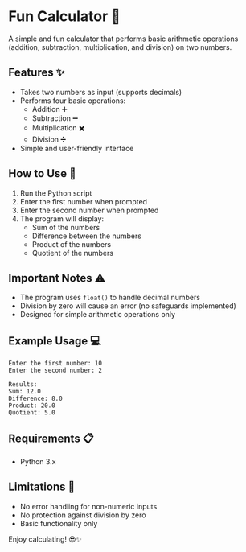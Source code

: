 # Fun Calculator 🎉

A simple and fun calculator that performs basic arithmetic operations (addition, subtraction, multiplication, and division) on two numbers.

## Features ✨
- Takes two numbers as input (supports decimals)
- Performs four basic operations:
  - Addition ➕
  - Subtraction ➖
  - Multiplication ✖️
  - Division ➗
- Simple and user-friendly interface

## How to Use 🚀
1. Run the Python script
2. Enter the first number when prompted
3. Enter the second number when prompted
4. The program will display:
   - Sum of the numbers
   - Difference between the numbers
   - Product of the numbers
   - Quotient of the numbers

## Important Notes ⚠️
- The program uses `float()` to handle decimal numbers
- Division by zero will cause an error (no safeguards implemented)
- Designed for simple arithmetic operations only

## Example Usage 💻
```
Enter the first number: 10
Enter the second number: 2

Results:
Sum: 12.0
Difference: 8.0
Product: 20.0
Quotient: 5.0
```

## Requirements 📋
- Python 3.x

## Limitations 🛑
- No error handling for non-numeric inputs
- No protection against division by zero
- Basic functionality only

Enjoy calculating! 😎✨
